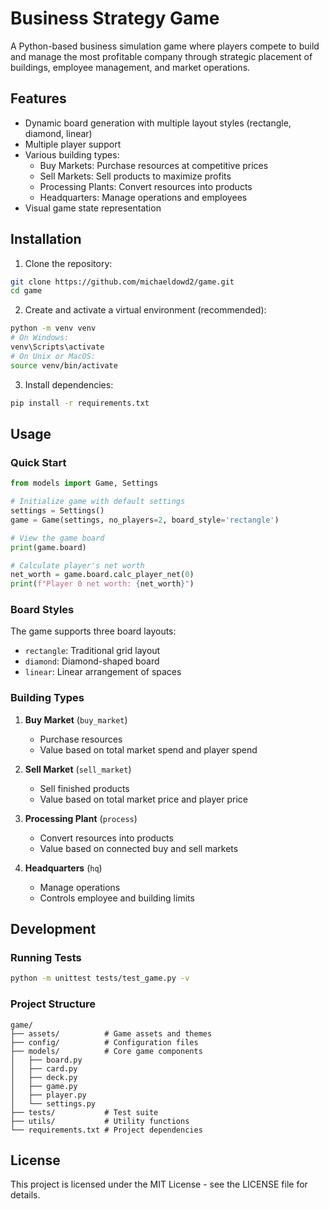 # Business Strategy Game

A Python-based business simulation game where players compete to build and manage the most profitable company through strategic placement of buildings, employee management, and market operations.

## Features

- Dynamic board generation with multiple layout styles (rectangle, diamond, linear)
- Multiple player support
- Various building types:
  - Buy Markets: Purchase resources at competitive prices
  - Sell Markets: Sell products to maximize profits
  - Processing Plants: Convert resources into products
  - Headquarters: Manage operations and employees
- Visual game state representation

## Installation

1. Clone the repository:
```bash
git clone https://github.com/michaeldowd2/game.git
cd game
```

2. Create and activate a virtual environment (recommended):
```bash
python -m venv venv
# On Windows:
venv\Scripts\activate
# On Unix or MacOS:
source venv/bin/activate
```

3. Install dependencies:
```bash
pip install -r requirements.txt
```

## Usage

### Quick Start

```python
from models import Game, Settings

# Initialize game with default settings
settings = Settings()
game = Game(settings, no_players=2, board_style='rectangle')

# View the game board
print(game.board)

# Calculate player's net worth
net_worth = game.board.calc_player_net(0)
print(f"Player 0 net worth: {net_worth}")
```

### Board Styles

The game supports three board layouts:
- `rectangle`: Traditional grid layout
- `diamond`: Diamond-shaped board
- `linear`: Linear arrangement of spaces

### Building Types

1. **Buy Market** (`buy_market`)
   - Purchase resources
   - Value based on total market spend and player spend

2. **Sell Market** (`sell_market`)
   - Sell finished products
   - Value based on total market price and player price

3. **Processing Plant** (`process`)
   - Convert resources into products
   - Value based on connected buy and sell markets

4. **Headquarters** (`hq`)
   - Manage operations
   - Controls employee and building limits

## Development

### Running Tests

```bash
python -m unittest tests/test_game.py -v
```

### Project Structure

```
game/
├── assets/          # Game assets and themes
├── config/          # Configuration files
├── models/          # Core game components
│   ├── board.py
│   ├── card.py
│   ├── deck.py
│   ├── game.py
│   ├── player.py
│   └── settings.py
├── tests/           # Test suite
├── utils/           # Utility functions
└── requirements.txt # Project dependencies
```

## License

This project is licensed under the MIT License - see the LICENSE file for details.

